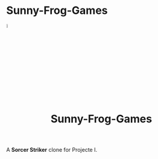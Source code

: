 # Sunny-Frog-Games

<img src="https://dodo.ac/np/images/4/48/Sunny_DnMe%2B.png?version=20edd8cf6bb2ad69a2f93ced6403df18" width="5%"></img> <header><h1>Sunny-Frog-Games</h1></header>
A **Sorcer Striker** clone for Projecte I.
